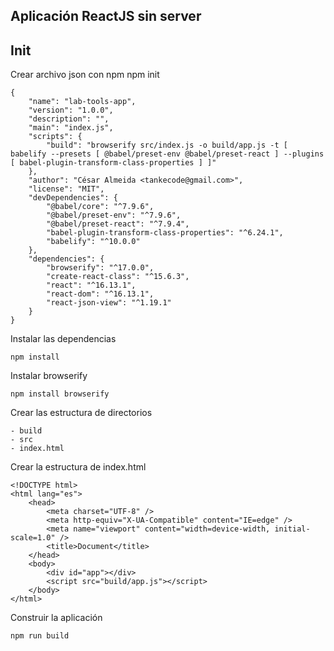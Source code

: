 ## Aplicación ReactJS sin server
## Init
Crear archivo json con npm
    npm init
    
    {
        "name": "lab-tools-app",
        "version": "1.0.0",
        "description": "",
        "main": "index.js",
        "scripts": {
            "build": "browserify src/index.js -o build/app.js -t [ babelify --presets [ @babel/preset-env @babel/preset-react ] --plugins [ babel-plugin-transform-class-properties ] ]"
        },
        "author": "César Almeida <tankecode@gmail.com>",
        "license": "MIT",
        "devDependencies": {
            "@babel/core": "^7.9.6",
            "@babel/preset-env": "^7.9.6",
            "@babel/preset-react": "^7.9.4",
            "babel-plugin-transform-class-properties": "^6.24.1",
            "babelify": "^10.0.0"
        },
        "dependencies": {
            "browserify": "^17.0.0",
            "create-react-class": "^15.6.3",
            "react": "^16.13.1",
            "react-dom": "^16.13.1",
            "react-json-view": "^1.19.1"
        }
    }

Instalar las dependencias

    npm install

Instalar browserify

    npm install browserify

Crear las estructura de directorios

    - build
    - src
    - index.html

Crear la estructura de index.html

    <!DOCTYPE html>
    <html lang="es">
        <head>
            <meta charset="UTF-8" />
            <meta http-equiv="X-UA-Compatible" content="IE=edge" />
            <meta name="viewport" content="width=device-width, initial-scale=1.0" />
            <title>Document</title>
        </head>
        <body>
            <div id="app"></div>
            <script src="build/app.js"></script>
        </body>
    </html>

Construir la aplicación

    npm run build